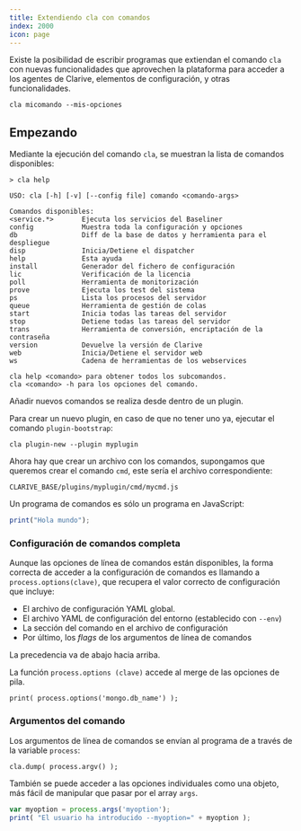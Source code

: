 ```yaml
---
title: Extendiendo cla con comandos
index: 2000
icon: page
---
```


Existe la posibilidad de escribir programas que
extiendan el comando `cla` con nuevas funcionalidades 
que aprovechen la plataforma para acceder a los agentes de Clarive, elementos de configuración, y otras funcionalidades.

    cla micomando --mis-opciones

## Empezando

Mediante la ejecución del comando `cla`, se muestran la lista de comandos disponibles:

    > cla help

    USO: cla [-h] [-v] [--config file] comando <comando-args>

    Comandos disponibles:
    <service.*>       Ejecuta los servicios del Baseliner
    config            Muestra toda la configuración y opciones
    db                Diff de la base de datos y herramienta para el despliegue
    disp              Inicia/Detiene el dispatcher
    help              Esta ayuda
    install           Generador del fichero de configuración
    lic               Verificación de la licencia
    poll              Herramienta de monitorización
    prove             Ejecuta los test del sistema
    ps                Lista los procesos del servidor
    queue             Herramienta de gestión de colas
    start             Inicia todas las tareas del servidor
    stop              Detiene todas las tareas del servidor
    trans             Herramienta de conversión, encriptación de la contraseña
    version           Devuelve la versión de Clarive
    web               Inicia/Detiene el servidor web
    ws                Cadena de herramientas de los webservices

    cla help <comando> para obtener todos los subcomandos.
    cla <comando> -h para los opciones del comando.


Añadir nuevos comandos se realiza desde dentro de un plugin.

Para crear un nuevo plugin, en caso de que no tener uno ya,
ejecutar el comando `plugin-bootstrap`:

    cla plugin-new --plugin myplugin

Ahora hay que crear un archivo con los comandos, supongamos que queremos crear
el comando `cmd`, este sería el archivo correspondiente:

    CLARIVE_BASE/plugins/myplugin/cmd/mycmd.js

Un programa de comandos es sólo un programa en JavaScript:

```javascript
print("Hola mundo");
```

### Configuración de comandos completa

Aunque las opciones de línea de comandos están disponibles,
la forma correcta de acceder a la configuración de comandos
es llamando a `process.options(clave)`, que recupera
el valor correcto de configuración que incluye:

- El archivo de configuración YAML global.
- El archivo YAML de configuración del entorno (establecido con `--env`)
- La sección del comando en el archivo de configuración
- Por último, los *flags* de los argumentos de línea de comandos

La precedencia va de abajo hacia arriba.


La función `process.options (clave)` accede al merge de las opciones de pila.

    print( process.options('mongo.db_name') );

### Argumentos del comando

Los argumentos de línea de comandos se envían al programa de
a través de la variable `process`:

    cla.dump( process.argv() );


También se puede acceder a las opciones individuales como una
objeto, más fácil de manipular que pasar por el array `args`.

```javascript
var myoption = process.args('myoption');
print( "El usuario ha introducido --myoption=" + myoption );
```


